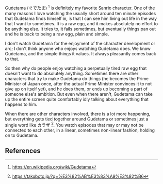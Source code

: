 Gudetama (ぐでたま) [^1] is definitely my favorite Sanrio character. One of the many reasons I love watching the usually short around ten minute episodes that Gudetama finds himself in, is that I can see him living out life in the way that I want to sometimes. It is a raw egg, and it makes absolutely no effort to be anything else. It tries to, it fails sometimes, but eventually things pan out and he is back to being a raw egg, plain and simple. 

I don't watch Gudetama for the enjoyment of the character development or arc; I don't think anyone who enjoys watching Gudetama does. We know Gudetama, and the simple things it values. It always pleasantly comes back to that. 

So then why do people enjoy watching a perpetually tired raw egg that doesn't want to do absolutely anything. Sometimes there are other characters that try to make Gudetama do things (he becomes the Prime Minister of Japan once, after the actual Prime Minister convinces it to not give up on itself yet), and he does them, or ends up becoming a part of someone else's ambition. But even when there aren't, Gudetama can take up the entire screen quite comfortably idly talking about everything that happens to him. 

When there are other characters involved, there is a lot more happening, but everything gets tied together around Gudetama or sometimes just a single word like カラザ [^2]. You watch episodes that may or may not be connected to each other, in a linear, sometimes non-linear fashion, holding on to Gudetama. 



## References

[^1]: https://en.wikipedia.org/wiki/Gudetama 
[^2]: https://takoboto.jp/?q=%E3%82%AB%E3%83%A9%E3%82%B6 